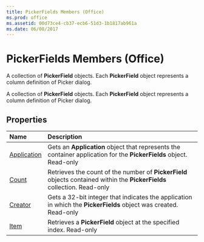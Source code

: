 ```yaml
---
title: PickerFields Members (Office)
ms.prod: office
ms.assetid: 00d73ce4-cb37-ecb6-51d3-1b1817ab961a
ms.date: 06/08/2017
---
```



# PickerFields Members (Office)
A collection of **PickerField** objects. Each **PickerField** object represents a column definition of Picker dialog.

A collection of **PickerField** objects. Each **PickerField** object represents a column definition of Picker dialog.


## Properties



|**Name**|**Description**|
|:-----|:-----|
|[Application](pickerfields-application-property-office.md)|Gets an **Application** object that represents the container application for the **PickerFields** object. Read-only|
|[Count](pickerfields-count-property-office.md)|Retrieves the count of the number of **PickerField** objects contained within the **PickerFields** collection. Read-only|
|[Creator](pickerfields-creator-property-office.md)|Gets a 32-bit integer that indicates the application in which the **PickerFields** object was created. Read-only|
|[Item](pickerfields-item-property-office.md)|Retrieves a **PickerField** object at the specified index. Read-only|


